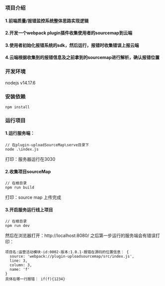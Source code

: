 ### 项目介绍
#### 1.前端质量/报错监控系统整体思路实现逻辑
#### 2.开发一个webpack plugin插件收集使用者的sourcemap到云端
#### 3.使用者初始化报错系统的sdk，然后运行，报错时收集错误上报云端
#### 4.云端根据收集到的报错信息及之前拿到的sourcemap进行解析，确认报错位置

### 开发环境
nodejs v14.17.6

### 安装依赖
```
npm install
```

### 运行项目
#### 1.运行服务端：
```
// 在plugin-uploadSourceMap\serve目录下
node .\index.js
```
打印：服务器运行在3030

#### 2.收集项目sourceMap
```
// 在根目录
npm run build
```
打印：source map 上传完成
#### 3.开启服务运行线上项目
```
// 在根目录
npm run dev
```
然后在浏览器打开：http://localhost:8080/
之后第一步运行的服务端会有错误打印：
```
项目名:运营活动模块-id:0002-版本:1.0.1-报错在源码的位置信息： {
  source: 'webpack://plugin-uploadsourcemap/src/index.js',
  line: 3,
  column: 3,
  name: 'f'
}
具体在哪一行报错： if(f){1234}
```